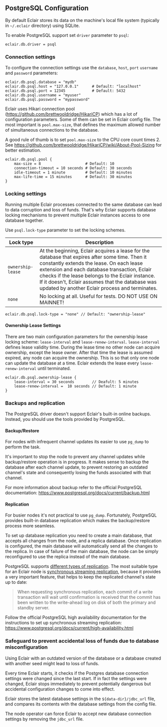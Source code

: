 ## PostgreSQL Configuration

By default Eclair stores its data on the machine's local file system (typically in `~/.eclair` directory) using SQLite. 

To enable PostgreSQL support set `driver` parameter to `psql`:

```
eclair.db.driver = psql
```

### Connection settings

To configure the connection settings use the `database`, `host`, `port` `username` and `password` parameters:

```
eclair.db.psql.database = "mydb"
eclair.db.psql.host = "127.0.0.1"      # Default: "localhost"
eclair.db.psql.port = 12345            # Default: 5432
eclair.db.psql.username = "myuser"
eclair.db.psql.password = "mypassword"
```

Eclair uses Hikari connection pool (https://github.com/brettwooldridge/HikariCP) which has a lot of configuration 
parameters. Some of them can be set in Eclair config file. The most important is `pool.max-size`, that defines the maximum 
allowed number of simultaneous connections to the database. 

A good rule of thumb is to set `pool.max-size` to the CPU core count times 2. 
See https://github.com/brettwooldridge/HikariCP/wiki/About-Pool-Sizing for better estimation. 

```    
eclair.db.psql.pool {
    max-size = 8                    # Default: 10
    connection-timeout = 10 seconds # Default: 30 seconds
    idle-timeout = 1 minute         # Default: 10 minutes
    max-life-time = 15 minutes      # Default: 30 minutes
}
```

### Locking settings
 
Running multiple Eclair processes connected to the same database can lead to data corruption and loss of funds. 
That's why Eclair supports database locking mechanisms to prevent multiple Eclair instances access to one database together. 

Use `psql.lock-type` parameter to set the locking schemes.

 Lock type | Description 
---|---
`ownership-lease` | At the beginning, Eclair acquires a lease for the database that expires after some time. Then it constantly extends the lease. On each lease extension and each database transaction, Eclair checks if the lease belongs to the Eclair instance. If it doesn't, Eclair assumes that the database was updated by another Eclair process and terminates.      
`none` | No locking at all. Useful for tests. DO NOT USE ON MAINNET! 

```
eclair.db.psql.lock-type = "none" // Default: "ownership-lease"
```

#### Ownership Lease Settings

There are two main configuration parameters for the ownership lease locking scheme: `lease-interval` and `lease-renew-interval`.
`lease-interval` defines lease validity time. During the lease time no other node can acquire ownership, except the lease owner.
After that time the lease is assumed expired, any node can acquire the ownership. This is so that only one node can update the database 
at a time. Eclair extends the lease every `lease-renew-interval` until terminated.  

```
eclair.db.psql.ownership-lease {
    lease-interval = 30 seconds        // Deafult: 5 minutes
    lease-renew-interval =  10 seconds // Default: 1 minute
}
```

### Backups and replication

The PostgreSQL driver doesn't support Eclair's built-in online backups. Instead, you should use the tools provided
by PostgreSQL.

#### Backup/Restore

For nodes with infrequent channel updates its easier to use `pg_dump` to perform the task. 

It's important to stop the node to prevent any channel updates while backup/restore operation is in progress. It makes
sense to backup the database after each channel update, to prevent restoring an outdated channel's state and consequently 
losing the funds associated with that channel.

For more information about backup refer to the official PostgreSQL documentation: https://www.postgresql.org/docs/current/backup.html

#### Replication

For busier nodes it's not practical to use `pg_dump`. Fortunately, PostgreSQL provides built-in database replication which makes the backup/restore process more seamless.

To set up database replication you need to create a main database, that accepts all changes from the node, and a replica database. 
Once replication is configured, the main database will automatically send all the changes to the replica. 
In case of failure of the main database, the node can be simply reconfigured to use the replica instead of the main database.

PostgreSQL supports [different types of replication](https://www.postgresql.org/docs/current/different-replication-solutions.html). 
The most suitable type for an Eclair node is [synchronous streaming replication](https://www.postgresql.org/docs/current/warm-standby.html#SYNCHRONOUS-REPLICATION), 
because it provides a very important feature, that helps to keep the replicated channel's state up to date:  

> When requesting synchronous replication, each commit of a write transaction will wait until confirmation is received that the commit has been written to the write-ahead log on disk of both the primary and standby server.  

Follow the official PostgreSQL high availability documentation for the instructions to set up synchronous streaming replication: https://www.postgresql.org/docs/current/high-availability.html  

### Safeguard to prevent accidental loss of funds due to database misconfiguration

Using Eclair with an outdated version of the database or a database created with another seed might lead to loss of funds.

Every time Eclair starts, it checks if the Postgres database connection settings were changed since the last start. 
If in fact the settings were changed, Eclair stops immediately to prevent potentially dangerous 
but accidental configuration changes to come into effect.

Eclair stores the latest database settings in the `${data-dir}/jdbc_url` file, and compares its contents with the database settings from the config file. 

The node operator can force Eclair to accept new database 
connection settings by removing the `jdbc_url` file. 
    